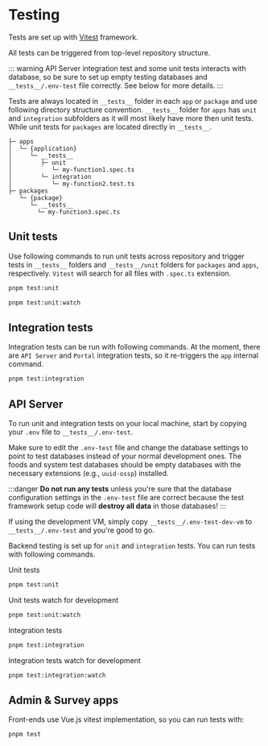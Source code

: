 # Testing

Tests are set up with [Vitest](https://vitest.dev) framework.

All tests can be triggered from top-level repository structure.

::: warning
API Server integration test and some unit tests interacts with database, so be sure to set up empty testing databases and `__tests__/.env-test` file correctly. See below for more details.
:::

Tests are always located in `__tests__` folder in each `app` or `package` and use following directory structure convention. `__tests__` folder for `apps` has `unit` and `integration` subfolders as it will most likely have more then unit tests. While unit tests for `packages` are located directly in `__tests__`.

```
├─ apps
│  └─ {application}
│     └─ __tests__
│        ├─ unit
│           └─ my-function1.spec.ts
│        └─ integration
│           └─ my-function2.test.ts
├─ packages
   └─ {package}
      └─ __tests__
        └─ my-function3.spec.ts
```

## Unit tests

Use following commands to run unit tests across repository and trigger tests in `__tests__` folders and `__tests__/unit` folders for `packages` and `apps`, respectively. `Vitest` will search for all files with `.spec.ts` extension.

```sh
pnpm test:unit

pnpm test:unit:watch
```

## Integration tests

Integration tests can be run with following commands. At the moment, there are `API Server` and `Portal` integration tests, so it re-triggers the `app` internal command.

```sh
pnpm test:integration
```

## API Server

To run unit and integration tests on your local machine, start by copying your `.env` file to `__tests__/.env-test`.

Make sure to edit the `.env-test` file and change the database settings to point to test databases instead of your
normal development ones. The foods and system test databases should be empty databases with the necessary
extensions (e.g., `uuid-ossp`) installed.

:::danger
**Do not run any tests** unless you're sure that the database configuration settings in the `.env-test` file are
correct because the test framework setup code will **destroy all data** in those databases!
:::

If using the development VM, simply copy `__tests__/.env-test-dev-vm` to `__tests__/.env-test` and you're good to go.

Backend testing is set up for `unit` and `integration` tests. You can run tests with following commands.

Unit tests

```sh
pnpm test:unit
```

Unit tests watch for development

```sh
pnpm test:unit:watch
```

Integration tests

```sh
pnpm test:integration
```

Integration tests watch for development

```sh
pnpm test:integration:watch
```

## Admin & Survey apps

Front-ends use Vue.js vitest implementation, so you can run tests with:

```sh
pnpm test
```
